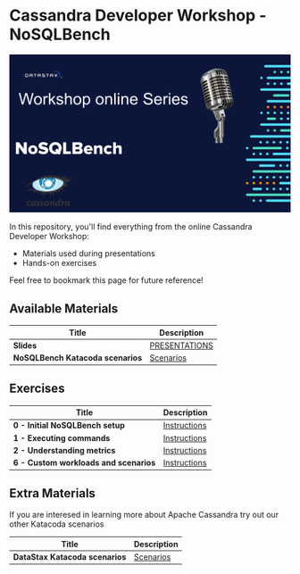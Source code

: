 Cassandra Developer Workshop - NoSQLBench
======================================================

![OK](https://github.com/DataStax-Academy/nosqlbech-workshop-online/blob/master/materials/images/title-page.png?raw=true)

In this repository, you'll find everything from the online Cassandra Developer Workshop:
- Materials used during presentations
- Hands-on exercises

Feel free to bookmark this page for future reference!

## Available Materials

| Title  | Description
|---|---|
| **Slides** | [PRESENTATIONS](materials/presentation.pdf) |
| **NoSQLBench Katacoda scenarios** | [Scenarios](https://katacoda.com/shallada/courses/nosqlbench-intro) |


## Exercises


| Title  | Description
|---|---|
| **0 - Initial NoSQLBench setup** | [Instructions](0-setup/README.MD) |
| **1 - Executing commands** | [Instructions](1-executing-commands/README.MD)  |
| **2 - Understanding metrics** | [Instructions](2-grafana-metrics/README.MD)  |
| **6 - Custom workloads and scenarios** | [Instructions](3-custom-workloads/README.MD)  |

## Extra Materials
If you are interesed in learning more about Apache Cassandra try out our other Katacoda scenarios

| Title  | Description
|---|---|
| **DataStax Katacoda scenarios** | [Scenarios](https://www.katacoda.com/datastax) |

